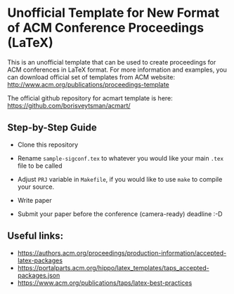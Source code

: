 Unofficial Template for New Format of ACM Conference Proceedings (LaTeX)
========================================================================

This is an unofficial template that can be used to create proceedings for ACM conferences in LaTeX format.
For more information and examples, you can download official set of templates from ACM website: http://www.acm.org/publications/proceedings-template

The official github repository for acmart template is here: https://github.com/borisveytsman/acmart/

## Step-by-Step Guide

- Clone this repository

- Rename `sample-sigconf.tex` to whatever you would like your main `.tex` file to be called

- Adjust `PRJ` variable in `Makefile`, if you would like to use `make` to compile your source.

- Write paper

- Submit your paper before the conference (camera-ready) deadline :-D

## Useful links:

- https://authors.acm.org/proceedings/production-information/accepted-latex-packages
- https://portalparts.acm.org/hippo/latex_templates/taps_accepted-packages.json
- https://www.acm.org/publications/taps/latex-best-practices

